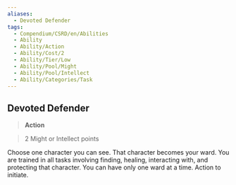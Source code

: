 ```yaml
---
aliases:
  - Devoted Defender
tags:
  - Compendium/CSRD/en/Abilities
  - Ability
  - Ability/Action
  - Ability/Cost/2
  - Ability/Tier/Low
  - Ability/Pool/Might
  - Ability/Pool/Intellect
  - Ability/Categories/Task
---
```

  
    
## Devoted Defender    
>**Action**    
>2 Might or Intellect points  
    
Choose one character you can see. That character becomes your ward. You are trained in all tasks involving finding, healing, interacting with, and protecting that character. You can have only one ward at a time. Action to initiate.